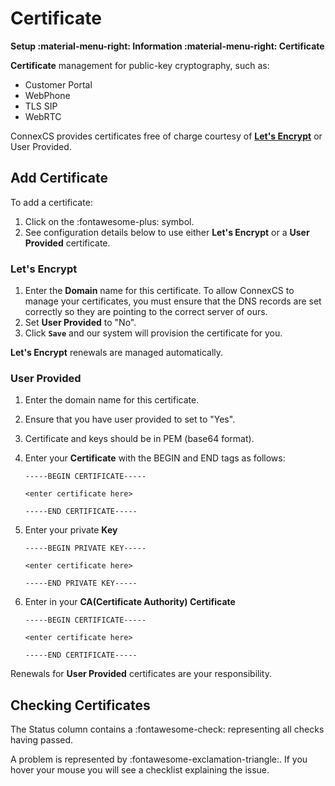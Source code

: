 # Certificate
**Setup :material-menu-right: Information :material-menu-right: Certificate**

**Certificate** management for public-key cryptography, such as:

* Customer Portal
* WebPhone
* TLS SIP
* WebRTC

ConnexCS provides certificates free of charge courtesy of **[Let's Encrypt](https://letsencrypt.org/)** or User Provided.

## Add Certificate
To add a certificate:

1. Click on the :fontawesome-plus: symbol.
2. See configuration details below to use either **Let's Encrypt** or a **User Provided** certificate. 

### Let's Encrypt

1. Enter the **Domain** name for this certificate. To allow ConnexCS to manage your certificates, you must ensure that the DNS records are set correctly so they are pointing to the correct server of ours.
2. Set **User Provided** to "No". 
3. Click **`Save`** and our system will provision the certificate for you.

**Let's Encrypt** renewals are managed automatically.

### User Provided

1. Enter the domain name for this certificate.
2. Ensure that you have user provided to set to "Yes".
3. Certificate and keys should be in PEM (base64 format).
4. Enter your **Certificate** with the BEGIN and END tags as follows:

    ```
    -----BEGIN CERTIFICATE-----

    <enter certificate here>

    -----END CERTIFICATE-----
    ```

5. Enter your private **Key** 

    ```
    -----BEGIN PRIVATE KEY-----

    <enter certificate here>

    -----END PRIVATE KEY-----
    ```
    
6. Enter in your **CA(Certificate Authority) Certificate**

    ```
    -----BEGIN CERTIFICATE-----

    <enter certificate here>

    -----END CERTIFICATE-----
    ```

Renewals for **User Provided** certificates are your responsibility.

## Checking Certificates
The Status column contains a :fontawesome-check: representing all checks having passed.

A problem is represented by :fontawesome-exclamation-triangle:. If you hover your mouse you will see a checklist explaining the issue.
